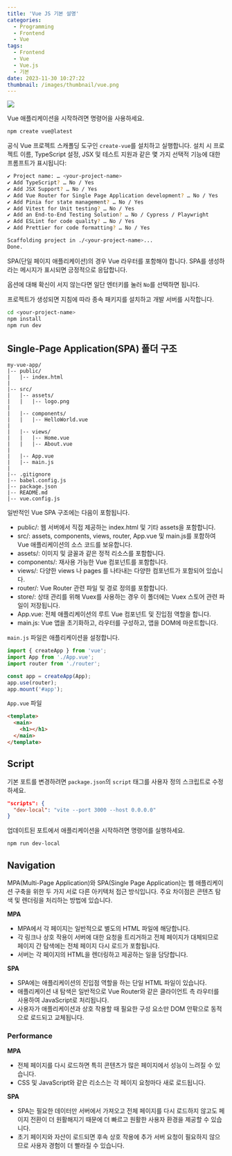 ```yaml
---
title: 'Vue JS 기본 설명'
categories:
  - Programming
  - Frontend
  - Vue
tags:
  - Frontend
  - Vue
  - Vue.js
  - 기본
date: 2023-11-30 10:27:22
thumbnail: /images/thumbnail/vue.png
---
```


![](/images/thumbnail/vue.png)

Vue 애플리케이션을 시작하려면 명령어을 사용하세요.

```sh
npm create vue@latest
```

공식 Vue 프로젝트 스캐폴딩 도구인 `create-vue`를 설치하고 실행합니다. 설치 시 프로젝트 이름, TypeScript 설정, JSX 및 테스트 지원과 같은 몇 가지 선택적 기능에 대한 프롬프트가 표시됩니다:

```sh
✔ Project name: … <your-project-name>
✔ Add TypeScript? … No / Yes
✔ Add JSX Support? … No / Yes
✔ Add Vue Router for Single Page Application development? … No / Yes
✔ Add Pinia for state management? … No / Yes
✔ Add Vitest for Unit testing? … No / Yes
✔ Add an End-to-End Testing Solution? … No / Cypress / Playwright
✔ Add ESLint for code quality? … No / Yes
✔ Add Prettier for code formatting? … No / Yes

Scaffolding project in ./<your-project-name>...
Done.
```

SPA(단일 페이지 애플리케이션)의 경우 Vue 라우터를 포함해야 합니다. SPA를 생성하라는 메시지가 표시되면 긍정적으로 응답합니다.

옵션에 대해 확신이 서지 않는다면 일단 엔터키를 눌러 `No`를 선택하면 됩니다.

프로젝트가 생성되면 지침에 따라 종속 패키지를 설치하고 개발 서버를 시작합니다.

```sh
cd <your-project-name>
npm install
npm run dev
```

## Single-Page Application(SPA) 폴더 구조

```
my-vue-app/
|-- public/
|   |-- index.html
|
|-- src/
|   |-- assets/
|   |   |-- logo.png
|
|   |-- components/
|   |   |-- HelloWorld.vue
|
|   |-- views/
|   |   |-- Home.vue
|   |   |-- About.vue
|
|   |-- App.vue
|   |-- main.js
|
|-- .gitignore
|-- babel.config.js
|-- package.json
|-- README.md
|-- vue.config.js
```

일반적인 Vue SPA 구조에는 다음이 포함됩니다.

- public/: 웹 서버에서 직접 제공하는 index.html 및 기타 assets을 포함합니다.
- src/: assets, components, views, router, App.vue 및 main.js를 포함하여 Vue 애플리케이션의 소스 코드를 보유합니다.
- assets/: 이미지 및 글꼴과 같은 정적 리소스를 포함합니다.
- components/: 재사용 가능한 Vue 컴포넌트를 포함합니다.
- views/: 다양한 views 나 pages 를 나타내는 다양한 컴포넌트가 포함되어 있습니다.
- router/: Vue Router 관련 파일 및 경로 정의를 포함합니다.
- store/: 상태 관리를 위해 Vuex를 사용하는 경우 이 폴더에는 Vuex 스토어 관련 파일이 저장됩니다.
- App.vue: 전체 애플리케이션의 루트 Vue 컴포넌트 및 진입점 역할을 합니다.
- main.js: Vue 앱을 초기화하고, 라우터를 구성하고, 앱을 DOM에 마운트합니다.

`main.js` 파일은 애플리케이션을 설정합니다.

```js
import { createApp } from 'vue';
import App from './App.vue';
import router from './router';

const app = createApp(App);
app.use(router);
app.mount('#app');
```

`App.vue` 파일

```html
<template>
  <main>
    <h1></h1>
  </main>
</template>
```

## Script

기본 포트를 변경하려면 `package.json`의 `script` 태그를 사용자 정의 스크립트로 수정하세요.

```json
"scripts": {
  "dev-local": "vite --port 3000 --host 0.0.0.0"
}
```

업데이트된 포트에서 애플리케이션을 시작하려면 명령어를 실행하세요.

```sh
npm run dev-local
```

## Navigation

MPA(Multi-Page Application)와 SPA(Single Page Application)는 웹 애플리케이션 구축을 위한 두 가지 서로 다른 아키텍처 접근 방식입니다. 주요 차이점은 콘텐츠 탐색 및 렌더링을 처리하는 방법에 있습니다.

**MPA**

- MPA에서 각 페이지는 일반적으로 별도의 HTML 파일에 해당합니다.
- 각 링크나 상호 작용이 서버에 대한 요청을 트리거하고 전체 페이지가 대체되므로 페이지 간 탐색에는 전체 페이지 다시 로드가 포함됩니다.
- 서버는 각 페이지의 HTML을 렌더링하고 제공하는 일을 담당합니다.

**SPA**

- SPA에는 애플리케이션의 진입점 역할을 하는 단일 HTML 파일이 있습니다.
- 애플리케이션 내 탐색은 일반적으로 Vue Router와 같은 클라이언트 측 라우터를 사용하여 JavaScript로 처리됩니다.
- 사용자가 애플리케이션과 상호 작용할 때 필요한 구성 요소만 DOM 안팎으로 동적으로 로드되고 교체됩니다.

### Performance

**MPA**

- 전체 페이지를 다시 로드하면 특히 콘텐츠가 많은 페이지에서 성능이 느려질 수 있습니다.
- CSS 및 JavaScript와 같은 리소스는 각 페이지 요청마다 새로 로드됩니다.

**SPA**

- SPA는 필요한 데이터만 서버에서 가져오고 전체 페이지를 다시 로드하지 않고도 페이지 전환이 더 원활해지기 때문에 더 빠르고 원활한 사용자 환경을 제공할 수 있습니다.
- 초기 페이지와 자산이 로드되면 후속 상호 작용에 추가 서버 요청이 필요하지 않으므로 사용자 경험이 더 빨라질 수 있습니다.
